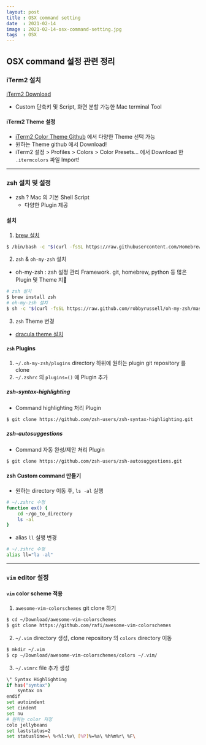 ```yaml
---
layout: post
title : OSX command setting
date  : 2021-02-14
image : 2021-02-14-osx-command-setting.jpg
tags  : OSX
---
```

## OSX command 설정 관련 정리
### iTerm2 설치
[iTerm2 Download](https://iterm2.com/index.html)
* Custom 단축키 및 Script, 화면 분할 가능한 Mac terminal Tool

#### iTerm2 Theme 설정
* [iTerm2 Color Theme Github](https://github.com/mbadolato/iTerm2-Color-Schemes) 에서 다양한 Theme 선택 가능
* 원하는 Theme github 에서 Download!
* iTerm2 설정 > Profiles > Colors > Color Presets... 에서 Download 한 `.itermcolors` 파일 Import!

---

### zsh 설치 및 설정
* zsh ? Mac 의 기본 Shell Script
  * 다양한 Plugin 제공

#### 설치
1. [brew 설치](https://brew.sh/index_ko)
```bash
$ /bin/bash -c "$(curl -fsSL https://raw.githubusercontent.com/Homebrew/install/HEAD/install.sh)"
```

2. `zsh` & `oh-my-zsh` 설치
* oh-my-zsh : zsh 설정 관리 Framework. git, homebrew, python 등 많은 Plugin 및 Theme 지
```bash
# zsh 설치
$ brew install zsh
# oh-my-zsh 설치
$ sh -c "$(curl -fsSL https://raw.github.com/robbyrussell/oh-my-zsh/master/tools/install.sh)"
```

3. `zsh` Theme 변경
* [dracula theme 설치](https://draculatheme.com/zsh)

#### `zsh` Plugins
1. `~/.oh-my-zsh/plugins` directory 하위에 원하는 plugin git repository 를 clone
2. `~/.zshrc` 의 `plugins=()` 에 Plugin 추가

##### zsh-syntax-highlighting
* Command highlighting 처리 Plugin
```bash
$ git clone https://github.com/zsh-users/zsh-syntax-highlighting.git
```

##### zsh-autosuggestions
* Command 자동 완성/제안 처리 Plugin
```bash
$ git clone https://github.com/zsh-users/zsh-autosuggestions.git
```

#### zsh Custom command 만들기
* 원하는 directory 이동 후, `ls -al` 실행
```bash
# ~/.zshrc 수정
function ex() {
    cd ~/go_to_directory
    ls -al
}
```

* alias `ll` 실행 변경
```bash
# ~/.zshrc 수정
alias ll="la -al"
```

---

### `vim` editor 설정
#### `vim` color scheme 적용
1. `awesome-vim-colorschemes` git clone 하기
```bash
$ cd ~/Download/awesome-vim-colorschemes
$ git clone https://github.com/rafi/awesome-vim-colorschemes
```

2. `~/.vim` directory 생성, clone repository 의 `colors` directory 이동
```bash
$ mkdir ~/.vim
$ cp ~/Download/awesome-vim-colorschemes/colors ~/.vim/
```

3. `~/.vimrc` file 추가 생성
```bash
\" Syntax Highlighting
if has("syntax")
    syntax on
endif
set autoindent
set cindent
set nu
# 원하는 color 지정
colo jellybeans
set laststatus=2
set statusline=\ %<%l:%v\ [%P]%=%a\ %h%m%r\ %F\
```
